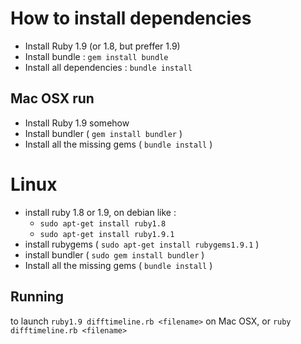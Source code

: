 How to install dependencies
===========================
 * Install Ruby 1.9 (or 1.8, but preffer 1.9)
 * Install bundle : `gem install bundle`
 * Install all dependencies : `bundle install`

Mac OSX run
-----------
 * Install Ruby 1.9 somehow
 * Install bundler ( `gem install bundler` )
 * Install all the missing gems ( `bundle install` )

Linux
=====
 * install ruby 1.8 or 1.9, on debian like :
     * `sudo apt-get install ruby1.8`
     * `sudo apt-get install ruby1.9.1`
 * install rubygems ( `sudo apt-get install rubygems1.9.1` )
 * install bundler ( `sudo gem install bundler` )
 * Install all the missing gems ( `bundle install` )

Running
-------
to launch `ruby1.9 difftimeline.rb <filename>` on Mac OSX, or `ruby difftimeline.rb <filename>`


